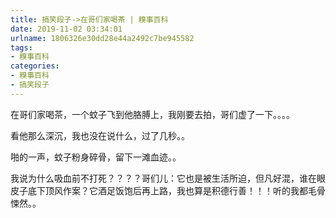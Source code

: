 ```yaml
---
title: 搞笑段子->在哥们家喝茶 | 糗事百科
date: 2019-11-02 03:34:01
urlname: 1806326e30dd28e44a2492c7be945582
tags: 
- 糗事百科
categories:
- 糗事百科
- 搞笑段子
---
```

在哥们家喝茶，一个蚊子飞到他胳膊上，我刚要去拍，哥们虚了一下。。。。

看他那么深沉，我也没在说什么，过了几秒。。

啪的一声，蚊子粉身碎骨，留下一滩血迹。。

我说为什么吸血前不打死？？？？哥们儿：它也是被生活所迫，但凡好混，谁在眼皮子底下顶风作案？它酒足饭饱后再上路，我也算是积德行善！！！听的我都毛骨悚然。。



